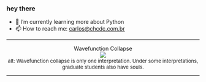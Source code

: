 ### hey there 

- :seedling: I’m currently learning more about Python
- :mailbox: How to reach me: carlos@chcdc.com.br


---


<!-- xkcd -->
<p align="center">Wavefunction Collapse</br><img src=https://imgs.xkcd.com/comics/wavefunction_collapse.png></br><font size =2>alt: Wavefunction collapse is only one interpretation. Under some interpretations, graduate students also have souls.</br></font></p></table></p> 


<!-- xkcd -->
---
